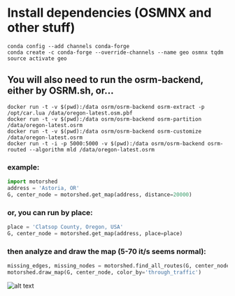 # Install dependencies (OSMNX and other stuff)

```
conda config --add channels conda-forge 
conda create -c conda-forge --override-channels --name geo osmnx tqdm
source activate geo
```

## You will also need to run the osrm-backend, either by OSRM.sh, or...
```
docker run -t -v $(pwd):/data osrm/osrm-backend osrm-extract -p /opt/car.lua /data/oregon-latest.osm.pbf
docker run -t -v $(pwd):/data osrm/osrm-backend osrm-partition /data/oregon-latest.osrm
docker run -t -v $(pwd):/data osrm/osrm-backend osrm-customize /data/oregon-latest.osrm
docker run -t -i -p 5000:5000 -v $(pwd):/data osrm/osrm-backend osrm-routed --algorithm mld /data/oregon-latest.osrm
```

### example:

```python
import motorshed
address = 'Astoria, OR'
G, center_node = motorshed.get_map(address, distance=20000)
```

### or, you can run by place:
```python
place = 'Clatsop County, Oregon, USA'
G, center_node = motorshed.get_map(address, place=place)
```


### then analyze and draw the map (5-70 it/s seems normal):
```python
missing_edges, missing_nodes = motorshed.find_all_routes(G, center_node)
motorshed.draw_map(G, center_node, color_by='through_traffic')
```

![alt text](images/Clatsop.png "Clatsop County")
